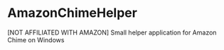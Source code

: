 # AmazonChimeHelper
[NOT AFFILIATED WITH AMAZON] Small helper application for Amazon Chime on Windows
